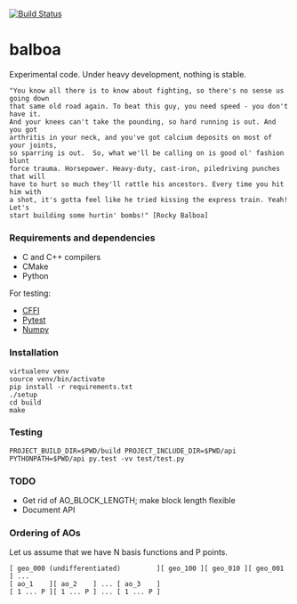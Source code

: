 [![Build Status](https://travis-ci.org/bast/balboa.svg?branch=master)](https://travis-ci.org/bast/balboa/builds)

# balboa

Experimental code. Under heavy development, nothing is stable.

```
"You know all there is to know about fighting, so there's no sense us going down
that same old road again. To beat this guy, you need speed - you don't have it.
And your knees can't take the pounding, so hard running is out. And you got
arthritis in your neck, and you've got calcium deposits on most of your joints,
so sparring is out.  So, what we'll be calling on is good ol' fashion blunt
force trauma. Horsepower. Heavy-duty, cast-iron, piledriving punches that will
have to hurt so much they'll rattle his ancestors. Every time you hit him with
a shot, it's gotta feel like he tried kissing the express train. Yeah! Let's
start building some hurtin' bombs!" [Rocky Balboa]
```


### Requirements and dependencies

- C and C++ compilers
- CMake
- Python

For testing:

- [CFFI](https://cffi.readthedocs.io)
- [Pytest](http://doc.pytest.org)
- [Numpy](http://www.numpy.org)


### Installation

```
virtualenv venv
source venv/bin/activate
pip install -r requirements.txt
./setup
cd build
make
```


### Testing

```
PROJECT_BUILD_DIR=$PWD/build PROJECT_INCLUDE_DIR=$PWD/api PYTHONPATH=$PWD/api py.test -vv test/test.py
```

### TODO

- Get rid of AO_BLOCK_LENGTH; make block length flexible
- Document API


### Ordering of AOs

Let us assume that we have N basis functions and P points.

```
[ geo_000 (undifferentiated)         ][ geo_100 ][ geo_010 ][ geo_001 ] ...
[ ao_1    ][ ao_2    ] ... [ ao_3    ]
[ 1 ... P ][ 1 ... P ] ... [ 1 ... P ]
```
